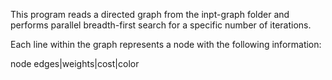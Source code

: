 This program reads a directed graph from the inpt-graph folder and performs parallel breadth-first search for a specific number of iterations.

Each line within the graph represents a node with the following information:

node  edges|weights|cost|color
